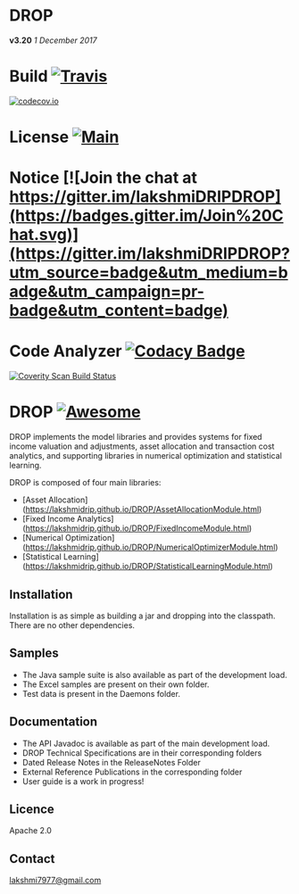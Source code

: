 # DROP

**v3.20**  *1 December 2017*

# Build [![Travis](https://travis-ci.org/lakshmiDRIP/DROP.svg)](https://travis-ci.org/lakshmiDRIP/DROP)
[![codecov.io](http://codecov.io/github/lakshmiDRIP/DROP/coverage.svg?branch=master)](https://codecov.io/gh/lakshmiDRIP/DROP/branch/master)
# License [![Main](https://img.shields.io/badge/license-Apache-blue.svg)](https://github.com/lakshmiDRIP/DROP/blob/master/LICENSE)
# Notice [![Join the chat at https://gitter.im/lakshmiDRIPDROP](https://badges.gitter.im/Join%20Chat.svg)](https://gitter.im/lakshmiDRIPDROP?utm_source=badge&utm_medium=badge&utm_campaign=pr-badge&utm_content=badge)
# Code Analyzer [![Codacy Badge](https://api.codacy.com/project/badge/Grade/7270e4b57c50483699448bf32721ab10)](https://www.codacy.com/app/lakshmiDRIP/DROP?utm_source=github.com&amp;utm_medium=referral&amp;utm_content=DROP/DROP&amp;utm_campaign=Badge_Grade)
[![Coverity Scan Build Status](https://scan.coverity.com/projects/lakshmidrip-drop)](https://scan.coverity.com/projects/14574)

# DROP [![Awesome](https://cdn.rawgit.com/sindresorhus/awesome/d7305f38d29fed78fa85652e3a63e154dd8e8829/media/badge.svg)](https://github.com/sindresorhus/awesome)

DROP implements the model libraries and provides systems for fixed income valuation and adjustments, asset allocation and transaction cost analytics, and supporting libraries in numerical optimization and statistical learning.

DROP is composed of four main libraries:

 * [Asset Allocation] (https://lakshmidrip.github.io/DROP/AssetAllocationModule.html)
 * [Fixed Income Analytics] (https://lakshmidrip.github.io/DROP/FixedIncomeModule.html)
 * [Numerical Optimization] (https://lakshmidrip.github.io/DROP/NumericalOptimizerModule.html)
 * [Statistical Learning] (https://lakshmidrip.github.io/DROP/StatisticalLearningModule.html)


## Installation

 Installation is as simple as building a jar and dropping into the classpath. There are no other dependencies.


## Samples

 * The Java sample suite is also available as part of the development load.
 * The Excel samples are present on their own folder.
 * Test data is present in the Daemons folder.


## Documentation

 * The API Javadoc is available as part of the main development load.
 * DROP Technical Specifications are in their corresponding folders
 * Dated Release Notes in the ReleaseNotes Folder
 * External Reference Publications in the corresponding folder
 * User guide is a work in progress!


## Licence

Apache 2.0


## Contact

lakshmi7977@gmail.com
